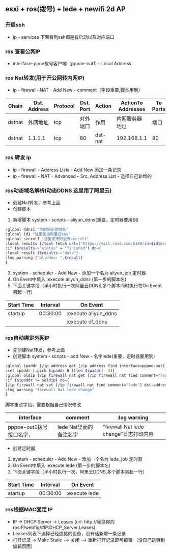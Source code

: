 ## esxi + ros(拨号) + lede + newifi 2d AP

### 开启ssh
- ip - services 下面看到ssh都是有启动以及对应端口
### ros 查看公网IP
- interface-ppoe拨号客户端（pppoe-out1) - Local Address

### ros Nat转发(用于开公网转内网IP)
- ip - firewall- NAT - Add New - comment（字段重要,脚本用到）

| Chain | Dst. Address | Protocol | Dst. Port | Action | ActionTo Addresses | To Ports |
|  ----  | ----  | ----  | ----  | ----  | ----  | ----  |
| dstnat | 外网地址 | tcp | 对外端口 | 作用 | 内网服务器地址 |端口 |
| dstnat | 1.1.1.1 | tcp | 80 | dst-nat | 192.168.1.1 |80 |

### ros 转发 ip
- ip - firewall - Address Lists - Add New 添加一条记录
- ip - firewall - NAT - Advanced - Src. Address List - 选择自己新增的

### ros动态域名解析(动态DDNS 这里用了阿里云) 
- 创建Nat转发，参考上面
- 创建脚本

1. 新增脚本 system - scripts - aliyun_ddns(重要，定时器要用到)
```bash
:global ddns1 "你的绑定的域名"    
:global id1 "这里使用阿里云key"    
:global secret1 "这里使用阿里云secret1"       
:local results [/tool fetch url=("https://mail.ros6.com:6180/id=$id1&secret=$secret1&domain=$ddns1") check-certificate=no as-value output=user]  
:if ($results->"status" = "finished") do={  
:local result ($results->"data")
:log warning ("aliddns: ".$result)
} 

```
3. system - scheduler - Add New - 添加一个名为 aliyun_job 定时器 
4. On Event中填入 :execute aliyun_ddns (第一步的脚本名)
5. 下面关键字段（半小时执行一次阿里云DDNS,多个脚本同时执行在On Event另起一行）

| Start Time | Interval | On Event |
|  ----  | ----  | ----  |
| startup | 00:30:00 | :execute aliyun_ddns|
|   |   | :execute cf_ddns|

### ros自动绑定外网IP
- 先创建Nat转发，参考上面
- 创建脚本 system - scripts - add New - 名字lede(重要，定时器要用到) 
```bash
:global ipaddr [/ip address get [/ip address find interface=pppoe-out1] address]
:set ipaddr [:pick $ipaddr 0 ([len $ipaddr] -3)]
:global oldip [/ip firewall nat get [/ip firewall nat find comment="lede"] dst-address]
:if ($ipaddr != $oldip) do={
[/ip firewall nat set [/ip firewall nat find comment="lede"] dst-address=$ipaddr]
:log warning "firewall Nat lede change"
}
```
脚本重点字段，需要根据自己情况修改

| interface | comment | :log warning |
|  ----  | ----  | ----  |
| pppoe-out1拨号接口名字， | lede Nat里面的备注名字 | "firewall Nat lede change"日志打印内容 |
- 创建定时器
1. system - scheduler - Add New - 添加一个名为 lede_job 定时器 
2. On Event中填入 :execute lede (第一步的脚本名)
3. 下面关键字段（半小时执行一次，阿里云DDNS,多个脚本另起一行）

| Start Time | Interval | On Event |
|  ----  | ----  | ----  |
| startup | 00:30:00 | :execute lede |

### ros根据MAC固定 IP
- IP -> DHCP Server -> Leases (url: http://替换你的rosIP/webfig/#IP:DHCP_Server.Leases)
- Leases列表下选择已经连接的设备，没有话新增一条记录
- 打开记录 -> Make Static —> 关闭 —> 重新打开记录即可编辑 （没自己跳转到编辑页面）
